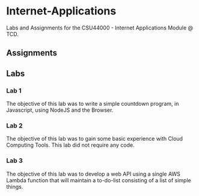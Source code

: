 # Internet-Applications

Labs and Assignments for the CSU44000 - Internet Applications Module @ TCD.

## Assignments


## Labs

### Lab 1
The objective of this lab was to write a simple countdown program, in Javascript, using NodeJS and the Browser.

### Lab 2
The objective of this lab was to gain some basic experience with Cloud Computing Tools. 
This lab did not require any code.

### Lab 3
The objective of this lab was to develop a web API using a single AWS Lambda function that will maintain a to-do-list consisting of a list of simple things.
